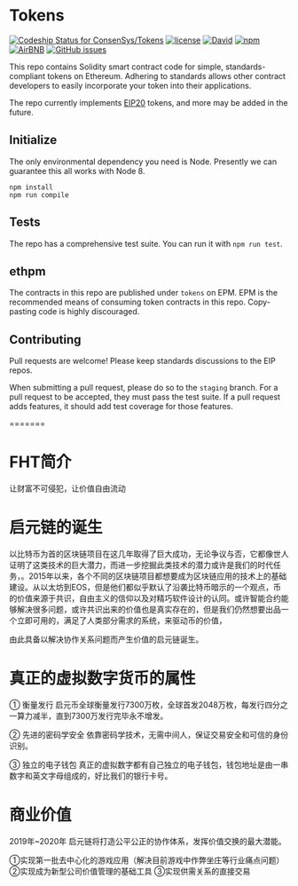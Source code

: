 
# Tokens
[ ![Codeship Status for ConsenSys/Tokens](https://app.codeship.com/projects/ccf33380-4dfa-0135-cfa1-72c4965f7f14/status?branch=master)](https://app.codeship.com/projects/233433) [![license](https://img.shields.io/github/license/mashape/apistatus.svg?style=flat-square)](https://opensource.org/licenses/MIT) [![David](https://img.shields.io/david/expressjs/express.svg?style=flat-square)](https://david-dm.org/ConsenSys/Tokens) [![npm](https://img.shields.io/npm/v/npm.svg?style=flat-square)]() [![AirBNB](https://img.shields.io/badge/code%20style-airbnb-brightgreen.svg?style=flat-square)](https://github.com/airbnb/javascript) [![GitHub issues](https://img.shields.io/github/issues/ConsenSys/Tokens/shields.svg?style=flat-square)](https://github.com/ConsenSys/Tokens/issues)

This repo contains Solidity smart contract code for simple, standards-compliant tokens on Ethereum. Adhering to standards allows other contract developers to easily incorporate your token into their applications.

The repo currently implements [EIP20](https://github.com/ethereum/EIPs/blob/master/EIPS/eip-20-token-standard.md) tokens, and more may be added in the future.

## Initialize
The only environmental dependency you need is Node. Presently we can guarantee this all works with Node 8.
```
npm install
npm run compile
```

## Tests
The repo has a comprehensive test suite. You can run it with `npm run test`.

## ethpm
The contracts in this repo are published under `tokens` on EPM. EPM is the recommended means of consuming token contracts in this repo. Copy-pasting code is highly discouraged.

## Contributing
Pull requests are welcome! Please keep standards discussions to the EIP repos.

When submitting a pull request, please do so to the `staging` branch. For a pull request to be accepted, they must pass the test suite. If a pull request adds features, it should add test coverage for those features.

=======
# FHT简介
让财富不可侵犯，让价值自由流动
# 启元链的诞生
以比特币为首的区块链项目在这几年取得了巨大成功，无论争议与否，它都像世人证明了这类技术的巨大潜力，而进一步挖掘此类技术的潜力或许是我们的时代任务，。2015年以来，各个不同的区块链项目都想要成为区块链应用的技术上的基础建设。从以太坊到EOS，但是他们都似乎默认了沿袭比特币暗示的一个观点，币的价值来源于共识，自由主义的信仰以及对精巧软件设计的认同。或许智能合约能够解决很多问题，或许共识出来的价值也是真实存在的，但是我们仍然想要出品一个立即可用的，满足了人类部分需求的系统，来驱动币的价值，

由此具备以解决协作关系问题而产生价值的启元链诞生。

# 真正的虚拟数字货币的属性

① 衡量发行
启元币全球衡量发行7300万枚，全球首发2048万枚，每发行四分之一算力减半，直到7300万发行完毕永不增发。

② 先进的密码学安全
依靠密码学技术，无需中间人，保证交易安全和可信的身份识别。

③ 独立的电子钱包
真正的虚拟数字都有自己独立的电子钱包，钱包地址是由一串数字和英文字母组成的，好比我们的银行卡号。

# 商业价值

2019年~2020年  启元链将打造公平公正的协作体系，发挥价值交换的最大潜能。

①实现第一批去中心化的游戏应用（解决目前游戏中作弊坐庄等行业痛点问题）
②实现成为新型公司价值管理的基础工具
③实现供需关系的直接交易






